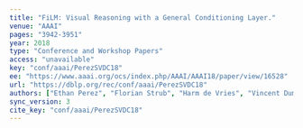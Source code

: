 ```yaml
---
title: "FiLM: Visual Reasoning with a General Conditioning Layer."
venue: "AAAI"
pages: "3942-3951"
year: 2018
type: "Conference and Workshop Papers"
access: "unavailable"
key: "conf/aaai/PerezSVDC18"
ee: "https://www.aaai.org/ocs/index.php/AAAI/AAAI18/paper/view/16528"
url: "https://dblp.org/rec/conf/aaai/PerezSVDC18"
authors: ["Ethan Perez", "Florian Strub", "Harm de Vries", "Vincent Dumoulin", "Aaron C. Courville"]
sync_version: 3
cite_key: "conf/aaai/PerezSVDC18"
---
```

